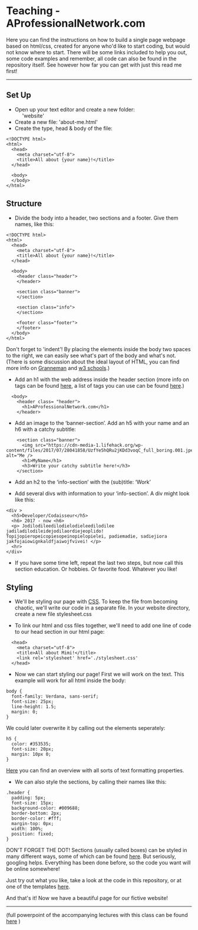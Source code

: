 # Teaching - AProfessionalNetwork.com

Here you can find the instructions on how to build a single page webpage based on html/css, created for anyone who'd like to start coding, but would not know where to start. There will be some links included to help you out, some code examples and remember, all code can also be found in the repository itself. See however how far you can get with just this read me first!

<hr>

## Set Up

* Open up your text editor and create a new folder:  
      'website'
* Create a new file: 
      'about-me.html'
* Create the type, head & body of the file:
```
<!DOCTYPE html>
<html>
  <head>
    <meta charset="utf-8">
    <title>All about {your name}!</title>
  </head>

  <body>
  </body>
</html>

```


## Structure
* Divide the body into a header, two sections and a footer. Give them names, like this:

```
<!DOCTYPE html>
<html>
  <head>
    <meta charset="utf-8">
    <title>All about {your name}!</title>
  </head>

  <body>
    <header class="header">
    </header>
    
    <section class="banner">
    </section>
    
    <section class="info">
    </section>
    
    <footer class="footer">
    </footer>
  </body>
</html>
```
  Don't forget to 'indent'! By placing the elements inside the body two spaces to the right, we can easily see what's part of   the body and what's not. (There is some discussion about the ideal layout of HTML, you can find more info on [Granneman](https://www.granneman.com/webdev/coding/formatting-and-indenting-your-html/) and [w3 schools](https://www.w3schools.com/html/html5_syntax.asp).)
  
* Add an h1 with the web address inside the header section (more info on tags can be found [here](https://developer.mozilla.org/en-US/docs/Learn/HTML/Introduction_to_HTML/Getting_started), a list of tags you can use can be found [here](https://www.w3schools.com/tags/ref_byfunc.asp).)
```
  <body>
    <header class= "header">
      <h1>AProfessionalNetwork.com</h1>
    </header>
```

* Add an image to the ‘banner-section’. Add an h5 with your name and an h6 with a catchy subtitle:
```
    <section class="banner">
      <img src="https://cdn-media-1.lifehack.org/wp-content/files/2017/07/28041858/UzfYe5hQRu2jKDd3voqC_full_boring.001.jpeg" alt="Me />
      <h1>MyName</h1>
      <h3>Write your catchy subtitle here!</h3>
    </section>
``` 

* Add an h2 to the ‘info-section’  with the (sub)title: ‘Work’ 

* Add several divs with information to your ‘info-section’. A div might look like this:
  
```
<div >
  <h5>Developer/Codaisseur</h5>
  <h6> 2017 - now <h6>
  <p> Jodilodileedilodielodieleedilodilee jadiladilodileidejodilaordiejeoplido! Topijopieropeicopiesopeinopielopielei, padiemadie, sadiejiora jakfojaiowignkaldfjaiwojfvivei! </p>
  <hr>
</div> 
``` 

* If you have some time left, repeat the last two steps, but now call this section education. Or hobbies. Or favorite food.     Whatever you like!



## Styling

* We'll be styling our page with [CSS](https://developer.mozilla.org/en-US/docs/Learn/CSS/Introduction_to_CSS/How_CSS_works). To keep the file from becoming chaotic, we'll write our code in a separate file. In your website directory, create a new file stylesheet.css

* To link our html and css files together, we'll need to add one line of code to our head section in our html page:

```
  <head>
    <meta charset="utf-8">
    <title>All about Mimi!</title>
    <link rel='stylesheet' href='./stylesheet.css'
  </head>
```

* Now we can start styling our page! First we will work on the text. This example will work for all html inside the body:
```
body {
  font-family: Verdana, sans-serif;
  font-size: 25px;
  line-height: 1.5;
  margin: 0;
}
```
  We could later overwrite it by calling out the elements seperately:
```
h5 {
  color: #353535;
  font-size: 20px;
  margin: 10px 0;
}
```
  [Here](https://www.w3schools.com/css/css_text.asp) you can find an overview with all sorts of text formatting properties.

* We can also style the sections, by calling their names like this:

```
.header {
  padding: 5px;
  font-size: 15px;
  background-color: #009688;
  border-bottom: 2px;
  border-color: #fff;
  margin-top: 0px;
  width: 100%;
  position: fixed;
}
```
  DON'T FORGET THE DOT! Sections (usually called boxes) can be styled in many different ways, some of which can be found [here](https://developer.mozilla.org/en-US/docs/Learn/CSS/Styling_boxes). But seriously, googling helps. Everything has been done before, so the code you want will be online somewhere!

Just try out what you like, take a look at the code in this repository, or at one of the templates [here](https://www.w3schools.com/w3css/w3css_templates.asp).

And that's it! Now we have a beautiful page for our fictive website!

<hr>

(full powerpoint of the accompanying lectures with this class can be found [here](https://docs.google.com/presentation/d/1JWfMkMNB2b6p8A7rPkn6j4ijKcdOYdJeDoytPijJe8I/edit?usp=sharing)
 )
